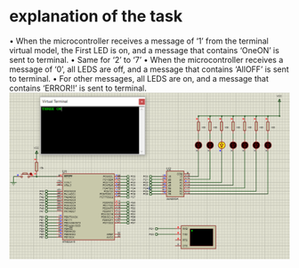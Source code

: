 # explanation of the task
• When the microcontroller receives a message of ‘1’ from the terminal virtual model,
 the First LED is on, and a message that contains ‘OneON’ is sent to terminal.
• Same for ‘2’ to ‘7’
• When the microcontroller receives a message of ‘0’, all LEDS are off,
and a message that contains ‘AllOFF’ is sent to terminal.
• For other messages, all LEDS are on, and a message that contains ‘ERROR!!’ is sent to terminal.
![Getting Started](usart.PNG)